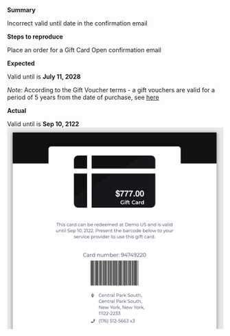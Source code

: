 **Summary**

Incorrect valid until date in the confirmation email

**Steps to reproduce**

Place an order for a Gift Card
Open confirmation email

**Expected**

Valid until is **July 11, 2028**

*Note:* According to the Gift Voucher terms - a gift vouchers are valid for a period of 5 years from the date of purchase, see [here](https://demous.phorest.me/book/terms#vouchers)


**Actual**

Valid until is **Sep 10, 2122**
![Alt text](./content/2-invalid-valid-to.png)